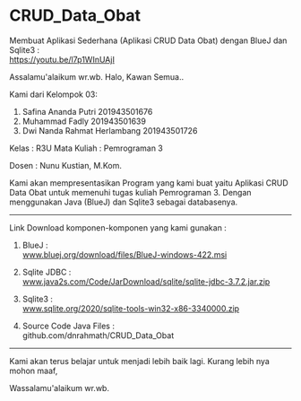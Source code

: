 # CRUD_Data_Obat


Membuat Aplikasi Sederhana (Aplikasi CRUD Data Obat) dengan BlueJ dan Sqlite3   :   
https://youtu.be/l7p1WInUAjI



Assalamu'alaikum wr.wb.
Halo, Kawan Semua..



Kami dari Kelompok 03:

1. Safina Ananda Putri                     201943501676
2. Muhammad Fadly                          201943501639
3. Dwi Nanda Rahmat Herlambang             201943501726



Kelas              : R3U
Mata Kuliah   : Pemrograman 3

Dosen             : Nunu Kustian, M.Kom.





Kami akan mempresentasikan Program yang kami buat yaitu Aplikasi CRUD Data Obat untuk memenuhi tugas kuliah Pemrograman 3. Dengan menggunakan Java (BlueJ) dan Sqlite3 sebagai databasenya.



--------------------------------------------------------------------------------------------

Link Download komponen-komponen yang kami gunakan :

1. BlueJ   :   
www.bluej.org/download/files/BlueJ-windows-422.msi

2. Sqlite JDBC   :   
www.java2s.com/Code/JarDownload/sqlite/sqlite-jdbc-3.7.2.jar.zip

3. Sqlite3   :   
www.sqlite.org/2020/sqlite-tools-win32-x86-3340000.zip

4. Source Code Java Files   :   
github.com/dnrahmath/CRUD_Data_Obat


--------------------------------------------------------------------------------------------

Kami akan terus belajar untuk menjadi lebih baik lagi.
Kurang lebih nya mohon maaf,

Wassalamu'alaikum wr.wb.
